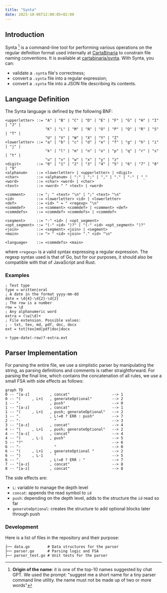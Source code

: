 ```yaml
---
title: "Synta"
date: 2023-10-06T12:00:05+02:00
---
```


## Introduction

Synta [^1] is a command-line tool for performing various operations on the regular definition format used internally at [CartaBinaria](https://github.com/cartabinaria) to constrain file naming conventions. It is available at [cartabinaria/synta](https://github.com/cartabinaria/synta). With Synta, you can:

- validate a `.synta` file's correctness;
- convert a `.synta` file into a regular expression;
- convert a `.synta` file into a JSON file describing its contents.

## Language Definition

The Synta language is defined by the following BNF:

```bnf
<upperletter> ::= "A" | "B" | "C" | "D" | "E" | "F" | "G" | "H" | "I" | "J" |
                  "K" | "L" | "M" | "N" | "O" | "P" | "Q" | "R" | "S" | "T" |
                  "U" | "V" | "W" | "X" | "Y" | "Z"
<lowerletter> ::= "a" | "b" | "c" | "d" | "e" | "f" | "g" | "h" | "i" | "j" |
                  "k" | "l" | "m" | "n" | "o" | "p" | "q" | "r" | "s" | "t" |
                  "u" | "v" | "w" | "x" | "y" | "z"
<digit>       ::= "0" | "1" | "2" | "3" | "4" | "5" | "6" | "7" | "8" | "9"
<alphanum>    ::= <lowerletter> | <upperletter> | <digit>
<char>        ::= <alphanum> | ":" | ";" | "," | "." | "-" | "_"
<word>        ::= <char> <word> | <char>
<text>        ::= <word> " " <text> | <word>

<comment>     ::= "; " <text> "\n" | ";" <text> "\n"
<id>          ::= <lowerletter> <id> | <lowerletter>
<def>         ::= <id> " = " <regexp> "\n"
<commdef>     ::= <comment> <commdef> | <comment> <def>
<commdefs>    ::= <commdef> <commdefs> | <commdef>

<segment>     ::= "-" <id> | <opt_segment>
<opt_segment> ::= "(-" <id> ")?" | "(-" <id> <opt_segment> ")?"
<join>        ::= <segment> <join> | <segment>
<main>        ::= "> " <id> <join> "." <id> "\n"

<language>    ::= <commdefs> <main>
```

where `<regexp>` is a valid syntax expressing a regular expression. The regexp syntax used is that of Go, but for our purposes, it should also be compatible with that of JavaScript and Rust.

### Examples

```
; Test type
type = written|oral
; A date in the format yyyy-mm-dd
date = \d{4}-\d{2}-\d{2}
; The row is a number
row = \d
; Any alphanumeric word
extra = (\w|\d)+
; File extension. Possible values:
; - txt, tex, md, pdf, doc, docx
ext = txt|tex|md|pdf|doc|docx

> type-date(-row)?-extra.ext
```

## Parser Implementation

For parsing the entire file, we use a simplistic parser by manipulating the string, as parsing definitions and comments is rather straightforward. For parsing the final line, which contains the concatenation of all rules, we use a small FSA with side effects as follows:

``` mermaid
graph TD
0 -- "[a-z]         , concat"                   --> 1
0 -- "(     , L+1   , generateOptional"         --> 2
1 -- "-             , push"                     --> 0
1 -- "[a-z]         , concat"                   --> 1
1 -- "(     , L+1   , push; generateOptional"   --> 2
1 -- ".             , L!=0 ? ERR : push"        --> 7
2 -- "-               "                         --> 3
3 -- "[a-z]         , concat"                   --> 4
4 -- "(     , L+1   , push; generateOptional"   --> 2
4 -- "[a-z]         , concat"                   --> 4
4 -- ")     , L-1   , push"                     --> 5
5 -- "?"                                        --> 6
6 -- "-               "                         --> 0
6 -- "(     , L+1   , generateOptional "        --> 2
6 -- ")     , L-1     "                         --> 5
6 -- ".             , L!=0 ? ERR : "            --> 7
7 -- "[a-z]         , concat"                   --> 8
8 -- "[a-z]         , concat"                   --> 8
```

The side effects are:
- `L`: variable to manage the depth level
- `concat`: appends the read symbol to `id`
- `push`: depending on the depth level, adds to the structure the `id` read so far
- `generateOptional`: creates the structure to add optional blocks later through push

### Development

Here is a list of files in the repository and their purpose:

```
├── data.go        # Data structures for the parser
├── parser.go      # Parsing logic and FSA
├── parser_test.go # Unit tests for the parser
```

[^1]: **Origin of the name**: it is one of the top-10 names suggested by chat GPT. We used the prompt: "suggest me a short name for a tiny parser command line utility. the name must not be made up of two or more words"
